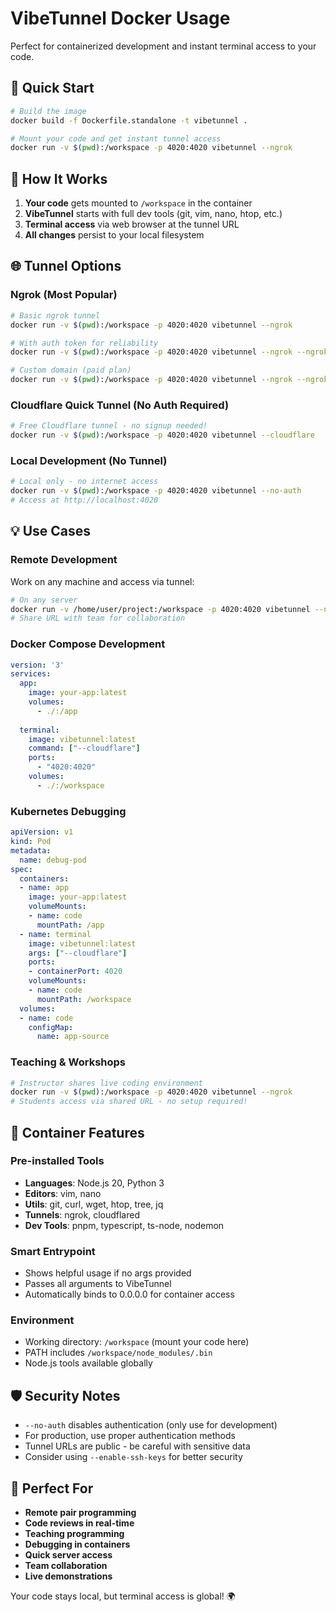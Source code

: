 # VibeTunnel Docker Usage

Perfect for containerized development and instant terminal access to your code.

## 🚀 Quick Start

```bash
# Build the image
docker build -f Dockerfile.standalone -t vibetunnel .

# Mount your code and get instant tunnel access
docker run -v $(pwd):/workspace -p 4020:4020 vibetunnel --ngrok
```

## 📂 How It Works

1. **Your code** gets mounted to `/workspace` in the container
2. **VibeTunnel** starts with full dev tools (git, vim, nano, htop, etc.)
3. **Terminal access** via web browser at the tunnel URL
4. **All changes** persist to your local filesystem

## 🌐 Tunnel Options

### Ngrok (Most Popular)
```bash
# Basic ngrok tunnel
docker run -v $(pwd):/workspace -p 4020:4020 vibetunnel --ngrok

# With auth token for reliability
docker run -v $(pwd):/workspace -p 4020:4020 vibetunnel --ngrok --ngrok-auth YOUR_TOKEN

# Custom domain (paid plan)
docker run -v $(pwd):/workspace -p 4020:4020 vibetunnel --ngrok --ngrok-domain custom.ngrok.io
```

### Cloudflare Quick Tunnel (No Auth Required)
```bash
# Free Cloudflare tunnel - no signup needed!
docker run -v $(pwd):/workspace -p 4020:4020 vibetunnel --cloudflare
```

### Local Development (No Tunnel)
```bash
# Local only - no internet access
docker run -v $(pwd):/workspace -p 4020:4020 vibetunnel --no-auth
# Access at http://localhost:4020
```

## 💡 Use Cases

### Remote Development
Work on any machine and access via tunnel:
```bash
# On any server
docker run -v /home/user/project:/workspace -p 4020:4020 vibetunnel --ngrok
# Share URL with team for collaboration
```

### Docker Compose Development
```yaml
version: '3'
services:
  app:
    image: your-app:latest
    volumes:
      - ./:/app
  
  terminal:
    image: vibetunnel:latest
    command: ["--cloudflare"]
    ports:
      - "4020:4020"
    volumes:
      - ./:/workspace
```

### Kubernetes Debugging
```yaml
apiVersion: v1
kind: Pod
metadata:
  name: debug-pod
spec:
  containers:
  - name: app
    image: your-app:latest
    volumeMounts:
    - name: code
      mountPath: /app
  - name: terminal
    image: vibetunnel:latest
    args: ["--cloudflare"]
    ports:
    - containerPort: 4020
    volumeMounts:
    - name: code
      mountPath: /workspace
  volumes:
  - name: code
    configMap:
      name: app-source
```

### Teaching & Workshops
```bash
# Instructor shares live coding environment
docker run -v $(pwd):/workspace -p 4020:4020 vibetunnel --ngrok
# Students access via shared URL - no setup required!
```

## 🔧 Container Features

### Pre-installed Tools
- **Languages**: Node.js 20, Python 3
- **Editors**: vim, nano
- **Utils**: git, curl, wget, htop, tree, jq
- **Tunnels**: ngrok, cloudflared
- **Dev Tools**: pnpm, typescript, ts-node, nodemon

### Smart Entrypoint
- Shows helpful usage if no args provided
- Passes all arguments to VibeTunnel
- Automatically binds to 0.0.0.0 for container access

### Environment
- Working directory: `/workspace` (mount your code here)
- PATH includes `/workspace/node_modules/.bin` 
- Node.js tools available globally

## 🛡️ Security Notes

- `--no-auth` disables authentication (only use for development)
- For production, use proper authentication methods
- Tunnel URLs are public - be careful with sensitive data
- Consider using `--enable-ssh-keys` for better security

## 🎯 Perfect For

- **Remote pair programming**
- **Code reviews in real-time**
- **Teaching programming**
- **Debugging in containers**
- **Quick server access**
- **Team collaboration**
- **Live demonstrations**

Your code stays local, but terminal access is global! 🌍